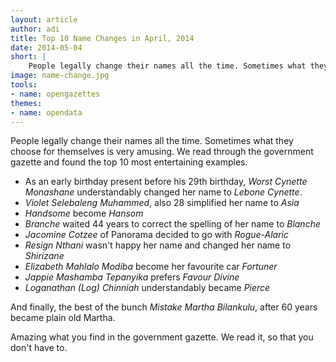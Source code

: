 ```yaml
---
layout: article
author: adi
title: Top 10 Name Changes in April, 2014
date: 2014-05-04
short: |
    People legally change their names all the time. Sometimes what they choose for themselves is very amusing.
image: name-change.jpg
tools:
- name: opengazettes
themes:
- name: opendata
---
```


People legally change their names all the time. Sometimes what they choose for themselves is very amusing. We read through the government gazette and found the top 10 most entertaining examples.

* As an early birthday present before his 29th birthday, _Worst Cynette Monashane_ understandably changed her name to _Lebone Cynette_.
* _Violet Selebaleng Muhammed_, also 28 simplified her name to _Asia_
* _Handsome_ become _Hansom_
* _Branche_ waited 44 years to correct the spelling of her name to *Blanche*
* _Jacomine Cotzee_ of Panorama decided to go with _Rogue-Alaric_
* _Resign Nthani_ wasn't happy her name and changed her name to _Shirizane_
* _Elizabeth Mahlalo Modiba_ become her favourite car _Fortuner_
* _Jappie Mashamba Tepanyika_ prefers _Favour Divine_
* _Loganathan (Log) Chinniah_ understandably became _Pierce_

And finally, the best of the bunch
_Mistake Martha Bilankulu_, after 60 years became plain old Martha.

Amazing what you find in the government gazette. We read it, so that you don't have to.


